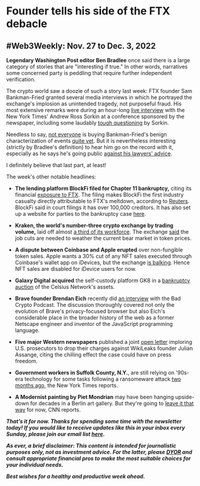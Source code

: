 # Founder tells his side of the FTX debacle
## #Web3Weekly: Nov. 27 to Dec. 3, 2022

**Legendary Washington Post editor Ben Bradlee** once said there is a large category of stories that are "interesting if true." In other words, narratives some concerned party is peddling that require further independent verification.

The crypto world saw a doozie of such a story last week: FTX founder Sam Bankman-Fried granted several media interviews in which he portrayed the exchange's implosion as unintended tragedy, not purposeful fraud. His most extensive remarks were during an hour-long [live interview](https://www.youtube.com/watch?v=IyoGdwVIwWw) with the New York Times' Andrew Ross Sorkin at a conference sponsored by the newspaper, including some laudably [tough questioning](https://www.mediaite.com/opinion/andrew-ross-sorkins-interview-of-disgraced-sam-bankman-fried-was-journalism-masterclass/) by Sorkin.

Needless to say, [not everyone](https://www.msn.com/en-us/money/markets/crypto-billionaire-mike-novogratz-says-sam-bankman-fried-should-go-to-jail-as-the-ex-ftx-billionaire-worries-about-paying-his-lawyers/ar-AA14PTls) is buying Bankman-Fried's benign characterization of events [quite yet](https://money.yahoo.com/coinbase-ceo-brian-armstrong-says-231208022.html). But it is nevertheless interesting (strictly by Bradlee's definition) to hear him go on the record with it, especially as he says he's going public [against his lawyers' advice](https://www.msn.com/en-us/money/companies/what-legal-strategy-sam-bankman-fried-s-ftx-comments-will-cause-headaches-experts-say/ar-AA14HvKC).

I definitely believe that last part, at least!

The week's other notable headlines:

- **The lending platform BlockFi filed for Chapter 11 bankruptcy,** citing its financial [exposure to FTX](https://www.reuters.com/technology/crypto-lender-blockfi-says-it-has-significant-exposure-ftx-2022-11-14/). The filing makes BlockFi the first industry casualty directly attributable to FTX's meltdown, according to [Reuters](https://www.reuters.com/technology/blockfi-makes-first-appearance-bankruptcy-court-2022-11-29/). BlockFi said in court filings it has over 100,000 creditors. It has also set up a website for parties to the bankruptcy case [here](https://restructuring.ra.kroll.com/blockfi/).

- **Kraken, the world's number-three crypto exchange by trading volume,** laid off almost [a third of its workforce](https://www.cnbc.com/2022/11/30/crypto-exchange-kraken-lays-off-1100-employees.html). The exchange [said](https://blog.kraken.com/post/16442/business-update/) the job cuts are needed to weather the current bear market in token prices.

- **A dispute between Coinbase and Apple erupted** over non-fungible token sales. Apple wants a 30% cut of any NFT sales executed through Coinbase's wallet app on iDevices, but the exchange [is balking](https://mashable.com/article/coinebase-wallet-apple-nft-app-store). Hence NFT sales are disabled for iDevice users for now.

- **Galaxy Digital acquired** the self-custody platform GK8 in a [bankruptcy auction](https://www.coindesk.com/business/2022/12/02/galaxy-digital-to-buy-gk8-from-bankrupt-crypto-lender-celsius-bloomberg/) of the Celsius Network's assets.

- **Brave founder Brendan Eich** recently did [an interview](https://omny.fm/shows/badcrypto/web-pioneer-legend-brendan-eich) with the Bad Crypto Podcast. The discussion thoroughly covered not only the evolution of Brave's privacy-focused browser but also Eich's considerable place in the broader history of the web as a former Netscape engineer and inventor of the JavaScript programming language.

- **Five major Western newspapers** published a joint [open letter](https://www.nytco.com/press/an-open-letter-from-editors-and-publishers-publishing-is-not-a-crime/) imploring U.S. prosecutors to drop their charges against WikiLeaks founder Julian Assange, citing the chilling effect the case could have on press freedom.

- **Government workers in Suffolk County, N.Y.**, are still relying on '90s-era technology for some tasks following a ransomeware attack [two months ago](https://www.nytimes.com/2022/11/28/nyregion/suffolk-county-cyber-attack.html), the New York Times reports.

- **A Modernist painting by Piet Mondrian** may have been hanging upside-down for decades in a Berlin art gallery. But they're going to [leave it that way](https://www.cnn.com/style/article/piet-mondrian-painting-upside-down-trnd/index.html) for now, CNN reports.

_**That’s it for now. Thanks for spending some time with the newsletter today! If you would like to receive updates like this in your inbox every Sunday, please join our email list [here](https://w3w.news).**_ <!-- Be sure to delete that last line for copy going out to existing email subscribers, of course. -->

_**As ever, a brief disclaimer: This content is intended for journalistic purposes only, not as investment advice. For the latter, please [DYOR](https://www.google.com/search?q=DYOR&sxsrf=ALiCzsbQdCxZ0zVRVuYN5L2c-89lO7I5cw%3A1663013827193&source=hp&ei=w5MfY5f5BrylptQPrba9uAo&iflsig=AJiK0e8AAAAAYx-h08-1Cfk2JUZBncAoNuCZfyyt_eDY&ved=0ahUKEwjX5q-jiZD6AhW8kokEHS1bD6cQ4dUDCAk&uact=5&oq=DYOR&gs_lcp=Cgdnd3Mtd2l6EAMyCAgAEIAEELEDMgsIABCABBCxAxCLAzIICAAQgAQQiwMyCAgAEIAEEIsDMggIABCABBCLAzIICAAQgAQQiwMyCggAEIAEEAoQiwMyBQgAEIAEMgUIABCABDIFCAAQgAQ6BAgjECc6CAguELEDEIMBOhEILhCABBCxAxCDARDHARDRAzoLCAAQgAQQsQMQgwE6CAgAELEDEIMBOgsILhCABBCxAxCDAToECAAQA1AAWLEEYJkGaABwAHgBgAHaAYgB2wOSAQUyLjEuMZgBAKABAbgBAQ&sclient=gws-wiz) and consult appropriate financial pros to make the most suitable choices for your individual needs.**_

_**Best wishes for a healthy and productive week ahead.**_  
